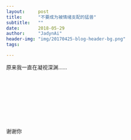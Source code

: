 ```yaml
---
layout:     post
title:      "不要成为被情绪支配的猛兽"
subtitle:   ""
date:       2018-05-29
author:     "JadynAi"
header-img: "img/20170425-blog-header-bg.png"
tags:

---
```

原来我一直在凝视深渊……
<br>
<br>
<br>
<br>
<br>
<br>
<br>
<br>
<br>
<br>
谢谢你
